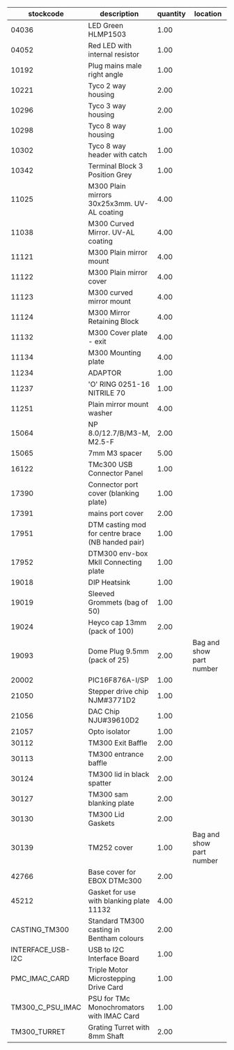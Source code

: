 |stockcode|description|quantity|location|
|---------|-----------|--------|--------|
|04036|LED Green HLMP1503|1.00||
|04052|Red LED with internal resistor|1.00||
|10192|Plug mains male right angle|1.00||
|10221|Tyco 2 way housing|2.00||
|10296|Tyco 3 way housing|2.00||
|10298|Tyco 8 way housing|1.00||
|10302|Tyco 8 way header with catch|1.00||
|10342|Terminal Block 3 Position Grey|1.00||
|11025|M300 Plain mirrors 30x25x3mm.  UV-AL coating|4.00||
|11038|M300 Curved Mirror.  UV-AL coating|4.00||
|11121|M300 Plain mirror mount|4.00||
|11122|M300 Plain mirror cover|4.00||
|11123|M300 curved mirror mount|4.00||
|11124|M300 Mirror Retaining Block|4.00||
|11132|M300 Cover plate - exit|4.00||
|11134|M300 Mounting plate|4.00||
|11234|ADAPTOR|1.00||
|11237|'O' RING 0251-16 NITRILE 70|1.00||
|11251|Plain mirror mount washer|4.00||
|15064|NP 8.0/12.7/B/M3-M, M2.5-F|2.00||
|15065|7mm M3 spacer|5.00||
|16122|TMc300 USB Connector Panel|1.00||
|17390|Connector port cover (blanking plate)|1.00||
|17391|mains port cover|2.00||
|17951|DTM casting mod for centre brace (NB handed pair)|1.00||
|17952|DTM300 env-box MkII Connecting plate|1.00||
|19018|DIP Heatsink|1.00||
|19019|Sleeved Grommets (bag of 50)|1.00||
|19024|Heyco cap 13mm (pack of 100)|2.00||
|19093|Dome Plug 9.5mm (pack of 25)|2.00|Bag and show part number|
|20002|PIC16F876A-I/SP|1.00||
|21050|Stepper drive chip NJM#3771D2|1.00||
|21056|DAC Chip  NJU#39610D2|1.00||
|21057|Opto isolator|1.00||
|30112|TM300 Exit Baffle|2.00||
|30113|TM300 entrance baffle|2.00||
|30124|TM300 lid in black spatter|2.00||
|30127|TM300 sam blanking plate|2.00||
|30130|TM300 Lid Gaskets|2.00||
|30139|TM252 cover|1.00|Bag and show part number|
|42766|Base cover for EBOX DTMc300|2.00||
|45212|Gasket for use with blanking plate 11132|4.00||
|CASTING_TM300|Standard TM300 casting in Bentham colours|2.00||
|INTERFACE_USB-I2C|USB to I2C Interface Board|1.00||
|PMC_IMAC_CARD|Triple Motor Microstepping Drive Card|1.00||
|TM300_C_PSU_IMAC|PSU for TMc Monochromators with IMAC Card|1.00||
|TM300_TURRET|Grating Turret with 8mm Shaft|2.00||
